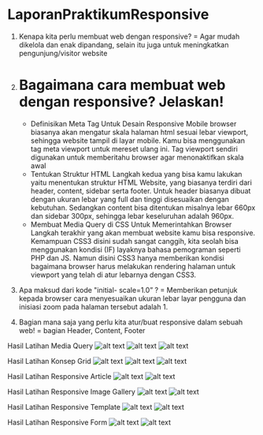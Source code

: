 # LaporanPraktikumResponsive
1. Kenapa kita perlu membuat web dengan responsive?
   = Agar mudah dikelola dan enak dipandang, selain itu juga untuk meningkatkan pengunjung/visitor website
2. Bagaimana cara membuat web dengan responsive? Jelaskan!
   = 
     - Definisikan Meta Tag Untuk Desain Responsive
Mobile browser biasanya akan mengatur skala halaman html sesuai lebar viewport, sehingga website tampil di layar mobile. Kamu bisa menggunakan tag meta viewport untuk mereset ulang ini. Tag viewport sendiri digunakan untuk memberitahu browser agar menonaktifkan skala awal
     - Tentukan Struktur HTML
Langkah kedua yang bisa kamu lakukan yaitu menentukan struktur HTML Website, yang biasanya terdiri dari header, content, sidebar serta footer. Untuk header biasanya dibuat dengan ukuran lebar yang full dan tinggi disesuaikan dengan kebutuhan. Sedangkan content bisa ditentukan misalnya lebar 660px dan sidebar 300px, sehingga lebar keseluruhan adalah 960px.
     - Membuat Media Query di CSS Untuk Memerintahkan Browser
Langkah terakhir yang akan membuat website kamu bisa responsive. Kemampuan CSS3 disini sudah sangat canggih, kita seolah bisa menggunakan kondisi (IF) layaknya bahasa pemograman seperti PHP dan JS. Namun disini CSS3 hanya memberikan kondisi bagaimana browser harus melakukan rendering halaman untuk viewport yang telah di atur lebarnya dengan CSS3.
     
3. Apa maksud dari kode "initial- scale=1.0” ?
   = Memberikan petunjuk kepada browser cara menyesuaikan ukuran lebar layar pengguna dan inisiasi zoom pada halaman tersebut adalah 1.

4. Bagian mana saja yang perlu kita atur/buat responsive dalam sebuah web!
   = bagian Header, Content, Footer 

Hasil Latihan Media Query
![alt text](https://github.com/rashadandredi/LaporanPraktikumResponsive/blob/master/hasil/11.PNG)
![alt text](https://github.com/rashadandredi/LaporanPraktikumResponsive/blob/master/hasil/12.PNG)
![alt text](https://github.com/rashadandredi/LaporanPraktikumResponsive/blob/master/hasil/13.PNG)

Hasil Latihan Konsep Grid
![alt text](https://github.com/rashadandredi/LaporanPraktikumResponsive/blob/master/hasil/21.PNG)
![alt text](https://github.com/rashadandredi/LaporanPraktikumResponsive/blob/master/hasil/22.PNG)
![alt text](https://github.com/rashadandredi/LaporanPraktikumResponsive/blob/master/hasil/23.PNG)

Hasil Latihan Responsive Article
![alt text](https://github.com/rashadandredi/LaporanPraktikumResponsive/blob/master/hasil/31.PNG)
![alt text](https://github.com/rashadandredi/LaporanPraktikumResponsive/blob/master/hasil/32.PNG)

Hasil Latihan Responsive Image Gallery
![alt text](https://github.com/rashadandredi/LaporanPraktikumResponsive/blob/master/hasil/41.PNG)
![alt text](https://github.com/rashadandredi/LaporanPraktikumResponsive/blob/master/hasil/42.PNG)

Hasil Latihan Responsive Template
![alt text](https://github.com/rashadandredi/LaporanPraktikumResponsive/blob/master/hasil/51.PNG)
![alt text](https://github.com/rashadandredi/LaporanPraktikumResponsive/blob/master/hasil/52.PNG)

Hasil Latihan Responsive Form
![alt text](https://github.com/rashadandredi/LaporanPraktikumResponsive/blob/master/hasil/61.PNG)
![alt text](https://github.com/rashadandredi/LaporanPraktikumResponsive/blob/master/hasil/61.PNG)
